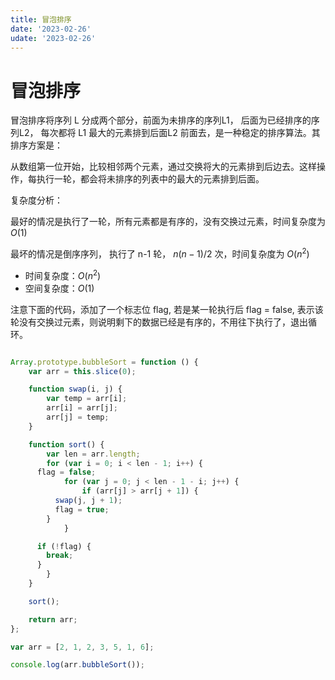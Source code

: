 ```yaml
---
title: 冒泡排序
date: '2023-02-26'
udate: '2023-02-26'
---
```


# 冒泡排序
冒泡排序将序列 L 分成两个部分，前面为未排序的序列L1， 后面为已经排序的序列L2， 每次都将 L1 最大的元素排到后面L2 前面去，是一种稳定的排序算法。其排序方案是：

从数组第一位开始，比较相邻两个元素，通过交换将大的元素排到后边去。这样操作，每执行一轮，都会将未排序的列表中的最大的元素排到后面。

复杂度分析：

最好的情况是执行了一轮，所有元素都是有序的，没有交换过元素，时间复杂度为 $O(1)$

最坏的情况是倒序序列， 执行了 n-1 轮， $n(n-1)/2$ 次，时间复杂度为 $O(n^2)$

- 时间复杂度：$O(n^2)$
- 空间复杂度：$O(1)$


注意下面的代码，添加了一个标志位 flag, 若是某一轮执行后 flag = false, 表示该轮没有交换过元素，则说明剩下的数据已经是有序的，不用往下执行了，退出循环。

```js

Array.prototype.bubbleSort = function () {
	var arr = this.slice(0);

	function swap(i, j) {
		var temp = arr[i];
		arr[i] = arr[j];
		arr[j] = temp;
	}

	function sort() {
		var len = arr.length;
		for (var i = 0; i < len - 1; i++) {
      flag = false;
			for (var j = 0; j < len - 1 - i; j++) {
				if (arr[j] > arr[j + 1]) {
          swap(j, j + 1);
          flag = true;
        }
			}

      if (!flag) {
        break;
      }
		}
	}

	sort();

	return arr;
};

var arr = [2, 1, 2, 3, 5, 1, 6];

console.log(arr.bubbleSort());
```
